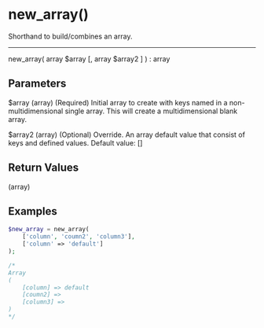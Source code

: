 # new_array()

Shorthand to build/combines an array.

---

new_array( array $array [, array $array2 ] ) : array

## Parameters

$array (array) (Required) Initial array to create with keys named in a non-multidimensional single array. This will create a multidimensional blank array.

$array2 (array) (Optional) Override. An array default value that consist of keys and defined values. Default value: []

## Return Values

(array)

## Examples

```php
$new_array = new_array(
    ['column', 'coumn2', 'column3'],
    ['column' => 'default']
);

/*
Array
(
    [column] => default
    [coumn2] => 
    [column3] => 
)
*/
```
